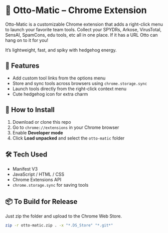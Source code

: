 # 🦔 Otto-Matic – Chrome Extension

Otto-Matic is a customizable Chrome extension that adds a right-click menu to launch your favorite team tools. Collect your SPYDRs, Arkose, VirusTotal, SensAI, SpamCons, edu tools, etc all in one place. If it has a URL Otto can hang on to it for you!

 It’s lightweight, fast, and spiky with hedgehog energy.

## 🚀 Features
- Add custom tool links from the options menu
- Store and sync tools across browsers using `chrome.storage.sync`
- Launch tools directly from the right-click context menu
- Cute hedgehog icon for extra charm

## 🔧 How to Install
1. Download or clone this repo
2. Go to `chrome://extensions` in your Chrome browser
3. Enable **Developer mode**
4. Click **Load unpacked** and select the `otto-matic` folder

## 🛠 Tech Used
- Manifest V3
- JavaScript / HTML / CSS
- Chrome Extensions API
- `chrome.storage.sync` for saving tools

## 📦 To Build for Release
Just zip the folder and upload to the Chrome Web Store.

```bash
zip -r otto-matic.zip . -x "*.DS_Store" "*.git*"
